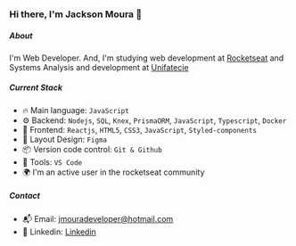 ### Hi there, I'm Jackson Moura 👋

##### About
I'm Web Developer. And, I'm studying web development at [Rocketseat](https://www.rocketseat.com.br/) and Systems Analysis and
development at [Unifatecie](https://unifatecie.edu.br/)

##### Current Stack
- 🔥 Main language: `JavaScript`
- ⚙️ Backend: `Nodejs`, `SQL`, `Knex`, `PrismaORM`, `JavaScript`, `Typescript`, `Docker`
- 🎉 Frontend: `Reactjs`, `HTML5`, `CSS3`, `JavaScript`, `Styled-components`
- 🎨 Layout Design: `Figma`
- 📦️ Version code control: `Git & Github`
- 🔨 Tools: `VS Code`
- 🌍 I'm an active user in the rocketseat community

##### Contact
- 📬 Email: jmouradeveloper@hotmail.com
- 👤 Linkedin: [Linkedin](https://www.linkedin.com/in/jackson-moura-a43350246/)
